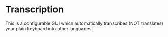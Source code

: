 # Transcription
This is a configurable GUI which automatically transcribes (NOT translates) your plain keyboard into other languages.
